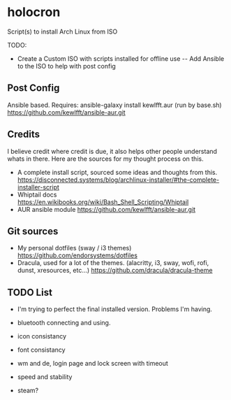 # holocron
Script(s) to install Arch Linux from ISO

TODO:
- Create a Custom ISO with scripts installed for offline use
-- Add Ansible to the ISO to help with post config

## Post Config
Ansible based. Requires: ansible-galaxy install kewlfft.aur (run by base.sh)
https://github.com/kewlfft/ansible-aur.git
<!-- # Do I want these?
  # - tumbler
  # - evince
  # - poppler
  # - ncdu
  # - duplicity -->

## Credits
I believe credit where credit is due, it also helps other people understand whats in there. Here are the sources for my thought process on this.
- A complete install script, sourced some ideas and thoughts from this.
https://disconnected.systems/blog/archlinux-installer/#the-complete-installer-script
- Whiptail docs
https://en.wikibooks.org/wiki/Bash_Shell_Scripting/Whiptail
- AUR ansible module
https://github.com/kewlfft/ansible-aur.git


## Git sources
- My personal dotfiles (sway / i3 themes)
https://github.com/endorsystems/dotfiles
- Dracula, used for a lot of the themes. (alacritty, i3, sway, wofi, rofi, dunst, xresources, etc...)
https://github.com/dracula/dracula-theme

## TODO List

- I'm trying to perfect the final installed version.
Problems I'm having.

- bluetooth connecting and using.
- icon consistancy
- font consistancy
- wm and de, login page and lock screen with timeout
- speed and stability
- steam?
